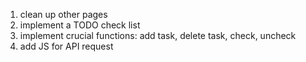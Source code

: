 1. clean up other pages
2. implement a TODO check list
3. implement crucial functions: add task, delete task, check, uncheck
4. add JS for API request